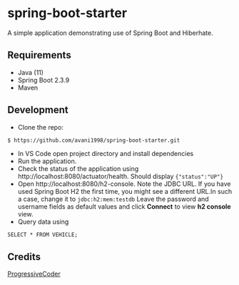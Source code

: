 # spring-boot-starter
A simple application demonstrating use of Spring Boot and Hiberhate. 

## Requirements 
- Java (11)
- Spring Boot 2.3.9
- Maven 

## Development
- Clone the repo:
```bash
$ https://github.com/avani1998/spring-boot-starter.git 
```
- In VS Code open project directory and install dependencies
- Run the application.
- Check the status of the application using http://localhost:8080/actuator/health. Should display ```{"status":"UP"}```
- Open http://localhost:8080/h2-console. Note the JDBC URL. If you have used Spring Boot H2 the first time, you might see a different URL.In such a case, change it to ```jdbc:h2:mem:testdb``` Leave the password and username fields as default values and click **Connect** to view **h2 console** view.
- Query data using 
```mysql
SELECT * FROM VEHICLE;
```

## Credits
[ProgressiveCoder](http://progressivecoder.com/the-anatomy-of-a-spring-boot-application/)
